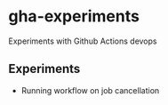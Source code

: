 # gha-experiments
Experiments with Github Actions devops

## Experiments

- Running workflow on job cancellation
